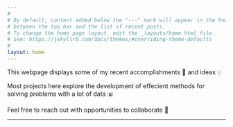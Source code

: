 ```yaml
---
#
# By default, content added below the "---" mark will appear in the home page
# between the top bar and the list of recent posts.
# To change the home page layout, edit the _layouts/home.html file.
# See: https://jekyllrb.com/docs/themes/#overriding-theme-defaults
#
layout: home
---
```

This webpage displays some of my recent accomplishments 🎉 and ideas 💡

Most projects here explore the development of effecient methods for solving problems with a lot of data 📊

Feel free to reach out with opportunities to collaborate 🤝

--- 
